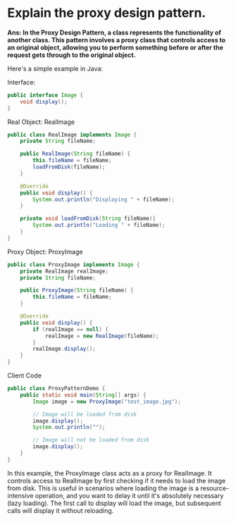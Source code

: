 # Explain the proxy design pattern.
**Ans: In the Proxy Design Pattern, a class represents the functionality of another class. This pattern involves a proxy class that controls access to an original object, allowing you to perform something before or after the request gets through to the original object.**

Here's a simple example in Java:

Interface: 

```java
public interface Image {
    void display();
}
```
Real Object: RealImage
```java
public class RealImage implements Image {
    private String fileName;

    public RealImage(String fileName) {
        this.fileName = fileName;
        loadFromDisk(fileName);
    }

    @Override
    public void display() {
        System.out.println("Displaying " + fileName);
    }

    private void loadFromDisk(String fileName){
        System.out.println("Loading " + fileName);
    }
}
```
Proxy Object: ProxyImage

```java
public class ProxyImage implements Image {
    private RealImage realImage;
    private String fileName;

    public ProxyImage(String fileName) {
        this.fileName = fileName;
    }

    @Override
    public void display() {
        if (realImage == null) {
            realImage = new RealImage(fileName);
        }
        realImage.display();
    }
}
```
Client Code

```java
public class ProxyPatternDemo {
    public static void main(String[] args) {
        Image image = new ProxyImage("test_image.jpg");

        // Image will be loaded from disk
        image.display(); 
        System.out.println("");

        // Image will not be loaded from disk
        image.display(); 
    }
}
```
In this example, the ProxyImage class acts as a proxy for RealImage. It controls access to RealImage by first checking if it needs to load the image from disk. This is useful in scenarios where loading the image is a resource-intensive operation, and you want to delay it until it's absolutely necessary (lazy loading). The first call to display will load the image, but subsequent calls will display it without reloading.

